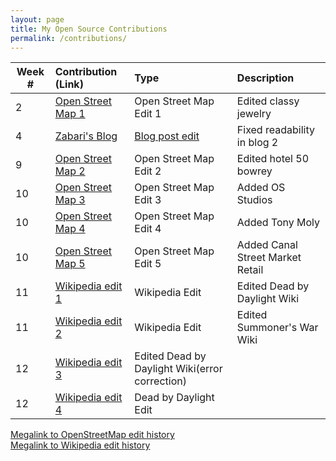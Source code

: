 ```yaml
---
layout: page
title: My Open Source Contributions
permalink: /contributions/
---
```


<!--
Type of the contribution should be "Wikipedia edit", "OpenStreet Map feature", "Project Documentation", "Project Code", "Blog Edit", etc.

The description should include a brief summary of what you did.

Replace the first row below with your contribution.

-->





| Week #       | Contribution (Link)  | Type  | Description |
|---|:---|:---|:---|
|  2   |   [Open Street Map 1](https://www.openstreetmap.org/changeset/74404257)  |  Open Street Map Edit 1  |   Edited classy jewelry   |
|  4   | [Zabari's Blog](https://github.com/hunter-college-ossd-fall-2019/Zabari-weekly/issues/7)    | [Blog post edit](https://github.com/hunter-college-ossd-fall-2019/Zabari-weekly/blob/gh-pages/_posts/2019-09-11-week02.md)   |    Fixed readability in blog 2   |
|  9   |  [Open Street Map 2](https://www.openstreetmap.org/changeset/76317295)  |  Open Street Map Edit 2  |   Edited hotel 50 bowrey   |
|  10  |  [Open Street Map 3](https://www.openstreetmap.org/changeset/76320670)  |  Open Street Map Edit 3  |   Added OS Studios   |
|  10  |  [Open Street Map 4](https://www.openstreetmap.org/changeset/76320746)  |  Open Street Map Edit 4  |   Added Tony Moly   |
|  10  |  [Open Street Map 5](https://www.openstreetmap.org/changeset/76320807)  |  Open Street Map Edit 5  |   Added Canal Street Market Retail  |
|  11  |  [Wikipedia edit 1](https://en.wikipedia.org/w/index.php?title=Dead_by_Daylight&diff=prev&oldid=925872333)  |  Wikipedia Edit  |  Edited Dead by Daylight Wiki  |
|  11  |  [Wikipedia edit 2](https://en.wikipedia.org/w/index.php?title=Summoners_War:_Sky_Arena&diff=prev&oldid=925995368&diffmode=source)  |  Wikipedia Edit  |  Edited Summoner's War Wiki  |
|  12  |  [Wikipedia edit 3](https://en.wikipedia.org/w/index.php?title=Dead_by_Daylight&diff=prev&oldid=927177849&diffmode=source)  |  Edited Dead by Daylight Wiki(error correction)
|  12  |  [Wikipedia edit 4](https://en.wikipedia.org/w/index.php?title=Dead_by_Daylight&diff=prev&oldid=927178729&diffmode=source)  |  Dead by Daylight Edit  |

[Megalink to OpenStreetMap edit history](https://www.openstreetmap.org/user/PTXD/history#map=14/40.7308/-73.9954)  
[Megalink to Wikipedia edit history](https://en.wikipedia.org/wiki/Special:Contributions/PTXD)
